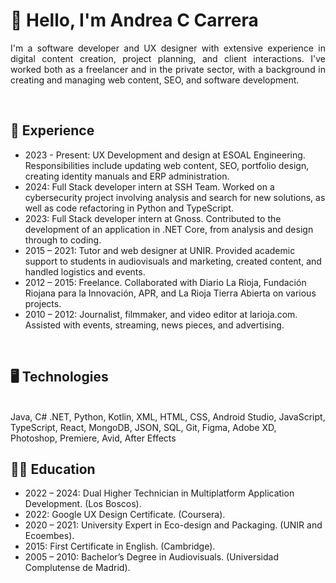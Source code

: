<h1>🌟 Hello, I'm Andrea C Carrera</h1>

<p align="justify"> I'm a software developer and UX designer with extensive experience in digital content creation, project planning, and client interactions. 
I've worked both as a freelancer and in the private sector, with a background in creating and managing web content, SEO, and software development. </p>
<br>
<h2>💼 Experience</h2>
<ul>
<li>2023 - Present: UX Development and design at ESOAL Engineering. Responsibilities include updating web content, SEO, portfolio design, creating identity manuals and ERP administration.</li>
<li>2024: Full Stack developer intern at SSH Team. Worked on a cybersecurity project involving analysis and search for new solutions, as well as code refactoring in Python and TypeScript.</li>
<li>2023: Full Stack developer intern at Gnoss. Contributed to the development of an application in .NET Core, from analysis and design through to coding.</li>
<li>2015 – 2021: Tutor and web designer at UNIR. Provided academic support to students in audiovisuals and marketing, created content, and handled logistics and events.</li>
<li>2012 – 2015: Freelance. Collaborated with Diario La Rioja, Fundación Riojana para la Innovación, APR, and La Rioja Tierra Abierta on various projects.</li>
<li>2010 – 2012: Journalist, filmmaker, and video editor at larioja.com. Assisted with events, streaming, news pieces, and advertising.</li>
</ul>
<br>
<h2>🖥️ Technologies</h2>
<br>
Java, C# .NET, Python, Kotlin, XML, HTML, CSS, Android Studio, JavaScript, TypeScript, React, MongoDB, JSON, SQL, Git, Figma, Adobe XD, Photoshop, Premiere, Avid, After Effects
<br>
<h2>👩‍🎓 Education</h2>
<ul>
<li>2022 – 2024: Dual Higher Technician in Multiplatform Application Development. (Los Boscos).</li>
<li>2022: Google UX Design Certificate. (Coursera).</li>
<li>2020 – 2021: University Expert in Eco-design and Packaging. (UNIR and Ecoembes).</li>
<li>2015: First Certificate in English. (Cambridge).</li>
<li>2005 – 2010: Bachelor’s Degree in Audiovisuals. (Universidad Complutense de Madrid).</li>
</ul>
